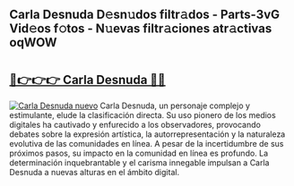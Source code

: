 ## Carla Desnuda D𝚎sn𝚞dos filtr𝚊dos - Parts-3vG Vid𝚎os f𝚘tos - N𝚞evas filtr𝚊ciones atr𝚊ctivas oqWOW

# <h2><a href="http://mbdqtk.tromn.icu/?c=Carla+Desnuda">🔗👉👉👉 Carla Desnuda 🔗🔗</a></h2>

[![Carla Desnuda nuevo](https://i.imgur.com/pEAQMta.gif)](http://mbdqtk.tromn.icu/?c=Carla+Desnuda)
Carla Desnuda, un personaje complejo y estimulante, elude la clasificación directa. Su uso pionero de los medios digitales ha cautivado y enfurecido a los observadores, provocando debates sobre la expresión artística, la autorrepresentación y la naturaleza evolutiva de las comunidades en línea. A pesar de la incertidumbre de sus próximos pasos, su impacto en la comunidad en línea es profundo. La determinación inquebrantable y el carisma innegable impulsan a Carla Desnuda a nuevas alturas en el ámbito digital.
